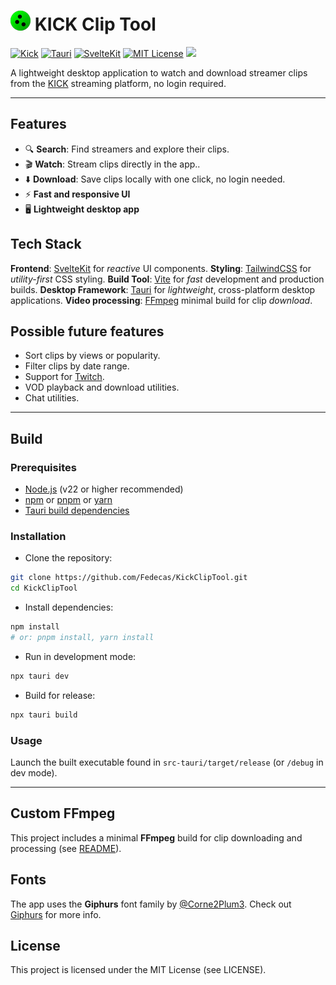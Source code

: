 # ![icon](src-tauri/icons/32x32.png) KICK Clip Tool
[![Kick](https://img.shields.io/badge/Kick-53FC19?logo=kick&logoColor=000)](https://kick.com/) [![Tauri](https://img.shields.io/badge/Tauri-24C8D8?logo=tauri&logoColor=fff)](https://v2.tauri.app/) [![SvelteKit](https://img.shields.io/badge/SvelteKit-%23f1413d.svg?logo=svelte&logoColor=white)](https://kit.svelte.dev/) [![MIT License](https://img.shields.io/badge/License-MIT-green.svg)](https://choosealicense.com/licenses/mit/) [![](https://img.shields.io/github/v/tag/Fedecas/KickClipTool)](#) 

A lightweight desktop application to watch and download streamer clips from the [KICK](https://kick.com) streaming platform, no login required.  

---

## Features
- 🔍 **Search**: Find streamers and explore their clips.
- 🎬 **Watch**: Stream clips directly in the app..
- ⬇️ **Download**: Save clips locally with one click, no login needed.
- ⚡️ **Fast and responsive UI**
- 🖥️ **Lightweight desktop app**


## Tech Stack
**Frontend**: [SvelteKit](https://svelte.dev/docs/kit/introduction) for *reactive* UI components.
**Styling**: [TailwindCSS](https://tailwindcss.com/docs/installation/using-vite) for *utility-first* CSS styling.
**Build Tool**: [Vite](https://v6.vite.dev/guide) for *fast* development and production builds.
**Desktop Framework**: [Tauri](https://v2.tauri.app/start) for *lightweight*, cross-platform desktop applications.
**Video processing**: [FFmpeg](https://ffmpeg.org) minimal build for clip *download*.

## Possible future features  
- Sort clips by views or popularity.
- Filter clips by date range.
- Support for [Twitch](https://www.twitch.tv).
- VOD playback and download utilities.
- Chat utilities.

---

## Build
### Prerequisites
- [Node.js](https://nodejs.org/) (v22 or higher recommended)
- [npm](https://www.npmjs.com/) or [pnpm](https://pnpm.io/) or [yarn](https://yarnpkg.com/)
- [Tauri build dependencies](https://v2.tauri.app/es/start/prerequisites)

### Installation
- Clone the repository:
```sh
git clone https://github.com/Fedecas/KickClipTool.git
cd KickClipTool
```
- Install dependencies:
```sh
npm install
# or: pnpm install, yarn install
```
- Run in development mode:
```sh
npx tauri dev
```
- Build for release:
```sh
npx tauri build
```

### Usage
Launch the built executable found in `src-tauri/target/release` (or `/debug` in dev mode).

---

## Custom FFmpeg
This project includes a minimal **FFmpeg** build for clip downloading and processing (see [README](src-tauri/bin/README.md)).

## Fonts
The app uses the **Giphurs** font family by [@Corne2Plum3](https://github.com/Corne2Plum3). Check out [Giphurs](https://github.com/Corne2Plum3/Giphurs) for more info.

## License
This project is licensed under the MIT License (see LICENSE).
